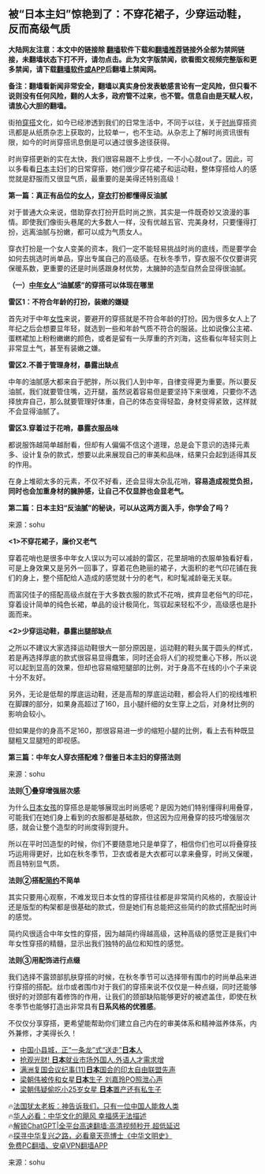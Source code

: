  <!-- 面包屑导航 --> <h2>被“日本主妇”惊艳到了：不穿花裙子，少穿运动鞋，反而高级气质</h2> <p class="notice"><b>大陆网友注意：本文中的链接除 <a href="https://github.com/bannedbook/fanqiang" >翻墙</a>软件下载和<a href="https://github.com/killgcd/justmysocks/blob/master/README.md">翻墙推荐</a>链接外全部为禁网链接，未翻墙状态下打不开，请勿点击。此为文字版禁闻，欲看图文视频完整版和更多禁闻，请下载<a href="https://github.com/bannedbook/fanqiang">翻墙软件或APP</a>后翻墙上禁闻网。</p><p>备注：翻墙看新闻非常安全，翻墙以真实身份发表敏感言论有一定风险，但只看不说则没有任何风险，翻的人太多，政府管不过来，也不管。信息自由是天赋人权，请放心大胆的翻墙。</b></p>  <div class="entry"> <p>街拍<a href="https://www.bannedbook.org/bnews/tag/%E7%A9%BF%E6%90%AD/" class="st_tag internal_tag" rel="tag" title="标签 穿搭 下的日志">穿搭</a>文化，如今已经渗透到我们的日常生活中，不同于以往，关于<a href="https://www.bannedbook.org/bnews/tag/%e6%97%b6%e5%b0%9a/" class="st_tag internal_tag" rel="tag" title="标签 时尚 下的日志">时尚</a>穿搭资讯都是从纸质杂志上获取的，比较单一，也不生动。从杂志上了解时尚资讯很有限，如今的时尚穿搭讯息倒是可以通过很多途径获得。</p> <p>时尚穿搭更新的实在太快，我们很容易跟不上步伐，一不小心就out了。因此，可以多看看<a href="https://www.bannedbook.org/bnews/tag/%e6%97%a5%e6%9c%ac/" class="st_tag internal_tag" rel="tag" title="标签 日本 下的日志">日本</a>主妇们的日常穿搭，她们很少穿花裙子和运动鞋，整体穿搭给人的感觉就是舒服而又很显气质，最重要的是美得还特别高级！</p> <p><strong>第一篇：真正有品位的<a href="https://www.bannedbook.org/bnews/tag/%e5%a5%b3%e4%ba%ba/" class="st_tag internal_tag" rel="tag" title="标签 女人 下的日志">女人</a>，<a href="https://www.bannedbook.org/bnews/tag/%E7%A9%BF%E8%A1%A3/" class="st_tag internal_tag" rel="tag" title="标签 穿衣 下的日志">穿衣</a>打扮都懂得反油腻</strong></p> <p>对于普通大众来说，借助穿衣打扮开启时尚之旅，其实是一件既奇妙又浪漫的事情。即使我们像街头巷尾的大多数人一样，没有优越五官、完美身材，只要懂得打扮，远离油腻与扮嫩，都可以成为气质女人。</p> <p>穿衣打扮是一个女人变美的资本，我们一定不能轻易挑战时尚的底线，而是要学会如何去挑选时尚单品，穿出专属自己的高级感。在秋冬季节，穿衣服不仅仅要讲究保暖系数，更重要的还是时尚感跟身材优势，太臃肿的造型自然会显得很油腻。</p> <p><strong>（一）<a href="https://www.bannedbook.org/bnews/tag/%e4%b8%ad%e5%b9%b4%e5%a5%b3%e4%ba%ba/" class="st_tag internal_tag" rel="tag" title="标签 中年女人 下的日志">中年女人</a>“油腻感”的穿搭可以体现在哪里</strong></p> <p><strong>雷区1：不符合年龄的打扮，装嫩的嫌疑</strong></p> <p>首先对于中年<a href="https://www.bannedbook.org/bnews/tag/%e5%a5%b3%e6%80%a7/" class="st_tag internal_tag" rel="tag" title="标签 女性 下的日志">女性</a>来说，要避开的穿搭就是不符合年龄的打扮。因为很多女人上了年纪之后会想要显年轻，就选到一些和年龄气质不符合的服装。比如说像公主裙、蛋糕裙加上粉粉嫩嫩的颜色，或者是留有一头厚重的齐刘海，这些看似年轻实则上非常显土气，甚至有装嫩之嫌。</p> <p><strong>雷区2.不善于管理身材，暴露出缺点</strong></p> <p>中年的油腻感大都来自于肥胖，所以我们人到中年，自律变得更为重要。所以要反油腻，我们就要管住嘴，迈开腿，虽然说着容易但是要坚持下来很难，只要你不选择放弃自己，那么就要管理好体重，自己的体态变得轻盈，身材变得紧致，这样就不会显得油腻了。</p> <p><strong>雷区3.穿着过于花哨，暴露衣服品味</strong></p> <p>都说服饰越简单越耐看，但却有人偏偏不信这个道理，总是会下意识的选择元素多、设计复杂的款式，想要以此来展现自己的审美和品味，结果只会起到适得其反的作用。</p> <p>在身上堆砌太多的元素，不仅不好看，还会显得太杂乱花哨，<strong>容易造成视觉负担，同时也会加重身材的臃肿感，让自己不仅显胖也会显老气。</strong></p> <p><strong>第二篇：日本主妇“反油腻”的秘诀，可以从这两方面入手，你学会了吗？</strong></p> <p class="src-info">来源：sohu </p> <p><strong>&lt;1&gt;不穿花裙子，廉价又老气</strong></p>  <p>穿着花哨也是很多中年女人误以为可以减龄的雷区，花里胡哨的衣服单独看好看，可是上身效果又是另外一回事了，穿着花色艳丽的裙子，大面积的老气印花铺在我们的身上，整个搭配给人造成的感觉就十分的老气，和时髦减龄毫无关联。</p> <p>而富冈佳子的搭配高级点就在于大多数衣服的款式不花哨，摈弃显老俗气的印花，穿着设计简单的纯色长裙，单品的设计极简化，驾驭起来轻松不少，高级感也是扑面而来。</p> <p><strong>&lt;2&gt;少穿运动鞋，暴露出腿部缺点</strong></p> <p>之所以不建议大家选择运动鞋很大一部分原因是，运动鞋的鞋头属于圆头的样式，若是再选择厚底的款式很容易显得蠢笨，同时还会将人们的视觉重心下移，所以说可以起到显高的效果，但却也容易缩短腿部的比例，对于身高不在线的小个子来说十分不友好。</p> <p>另外，无论是低帮的厚底运动鞋，还是高帮的厚底运动鞋，都会将人们的视线堆积在脚踝的部分，如果身高超过了160，且小腿纤细的女生穿上之后，对身材比例的影响会较小。</p> <p>但如果是你的身高不足160，那很容易进一步的缩短小腿的比例，看上去有种既显腿粗又显腿短的即视感。</p> <p><strong>第三篇：中年女人穿衣搭配难？借鉴日本主妇的穿搭法则</strong></p> <p class="src-info">来源：sohu </p>  <p><strong>法则①叠穿增强层次感</strong></p> <p>为什么<a href="https://www.bannedbook.org/bnews/tag/%E6%97%A5%E6%9C%AC%E5%A5%B3%E5%AD%A9/" class="st_tag internal_tag" rel="tag" title="标签 日本女孩 下的日志">日本女孩</a>的穿搭总是能够展现出时尚感呢？是因为她们特别懂得利用叠穿，可能我们在她们身上看到的衣服都是基础款，但这因为应用叠穿的技巧增强层次感，就会让整个造型的时尚度得到提升。</p> <p>所以在平时凹造型的时候，你们不要随意地只是单穿了，相信你们也可以将叠穿技巧运用得更好，比如在秋冬季节，卫衣或者是大衣都可以拿来叠穿，时尚又保暖，而且特别显气质。</p> <p><strong>法则②搭配<a href="https://www.bannedbook.org/bnews/tag/%E7%AE%80%E7%BA%A6/" class="st_tag internal_tag" rel="tag" title="标签 简约 下的日志">简约</a>不简单</strong></p> <p>其实只要用心观察，不难发现日本女性的穿搭往往都是非常简约风格的，衣服设计还是版型的构架都是很基础的款式，但是她们有总能把这些简约的款式搭配出时尚的感觉。</p> <p>简约风很适合中年女性的穿搭，因为越简约得越高级，这种高级的感觉正是我们中年女性穿搭的精髓，显示出我们独特的品位和知性的感觉。</p> <p><strong>法则③用配饰进行点缀</strong></p> <p>我们选择不露颈部肌肤穿搭的时候，在秋冬季节可以选择带有围巾的时尚单品来进行穿搭的搭配。丝巾或者围巾对于我们的穿搭来说不仅仅是一种点缀，同时还能够很好的对颈部有着修饰的作用，让我们的颈部缺陷能够更好的被遮盖住，即使在秋冬季节也能够打造出非常具有<strong>日系风格的优雅感</strong>。</p>  <p>不仅仅分享穿搭，更希望能帮助你们建立自己内在的审美体系和精神滋养体系，内外兼修，才美得长久！</p> <!--<div id="taboola-mid-1"></div>--><ul class='op-related-articles' title='相关阅读'> <li><a href='https://www.bannedbook.org/bnews/cnnews/20230814/1919903.html' target='_blank'>中国小县城，正“一条龙”式“送走”<b>日本</b>人</a></li> <li><a href='https://www.bannedbook.org/bnews/cnnews/20230813/1919636.html' target='_blank'>抢观光财! <b>日本</b>就业市场外国人.外语人才需求增</a></li> <li><a href='https://www.bannedbook.org/bnews/baitai/20230813/1919539.html' target='_blank'>满洲复国会议纪事(11)<b>日本</b>国会的印太自由联盟先声</a></li> <li><a href='https://www.bannedbook.org/bnews/yule/20230812/1919355.html' target='_blank'>梁朝伟被传和女星<b>日本</b>生子 刘嘉玲PO照泄心声</a></li> <li><a href='https://www.bannedbook.org/bnews/yule/20230812/1919302.html' target='_blank'>梁朝伟疑偷吃小25岁女星 <b>日本</b>置产还有私生子</a></li> </ul> <p class="texttj"> 🔥<a href="https://www.bannedbook.org/bnews/ssgc/20230219/1850782.html" target="_blank">法国犹太老板：神告诉我们，只有一位中国人能救人类</a><br/> 🔥<a href="https://www.bannedbook.org/bnews/comments/20220220/1694796.html" target="_blank">华人必看：中华文化的飓风 幸福感无法描述</a><br/> 🔥<a href="https://github.com/bannedbook/fanqiang/wiki/V2ray%E6%9C%BA%E5%9C%BA" target="_blank">解锁ChatGPT|全平台高速翻墙:高清视频秒开,超低延迟</a><br/> 🔥<a href="https://www.bannedbook.org/bnews/comments/20220808/1768773.html" target="_blank">探寻中华复兴之路，必看章天亮博士《中华文明史》</a><br/> <a href="https://github.com/bannedbook/fanqiang/wiki/%E7%A6%81%E9%97%BB%E7%BD%91%E5%AE%89%E5%8D%93%E7%BF%BB%E5%A2%99%E6%96%B0%E9%97%BBAPP" target="_blank">免费PC翻墙、安卓VPN翻墙APP</a><br/> </p><p class="src-info">来源：sohu </p><a name='sharetosocial'></a> <div style="margin-bottom:5px;padding-bottom:5px;clear:both"> <div id="archive-pix-1" class="banner-ads"> <!-- AuctionX Display platform tag START --> <div id="27602x728x90x621x_ADSLOT1" clicktrack="%%CLICK_URL_ESC%%"></div>  <!-- AuctionX Display platform tag END --> </div> <div id="archive-pix-2" class="banner-ads"> <!-- AuctionX Display platform tag START --> <div id="27556x300x250x621x_ADSLOT1" clicktrack="%%CLICK_URL_ESC%%" style="margin:0 auto;text-align:center"></div>  <!-- AuctionX Display platform tag END --> </div> </div>  <div id="archive-pix-1" class="banner-ads"> <!-- AuctionX Display platform tag START --> <div id="27603x728x90x621x_ADSLOT1" clicktrack="%%CLICK_URL_ESC%%"></div>  <!-- AuctionX Display platform tag END --> </div> </div><!--END ENTRY--> 